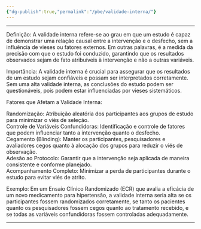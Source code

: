 ```yaml
---
{"dg-publish":true,"permalink":"/pbe/validade-interna/"}
---
```



---
Definição: A validade interna refere-se ao grau em que um estudo é capaz de demonstrar uma relação causal entre a intervenção e o desfecho, sem a influência de vieses ou fatores externos. Em outras palavras, é a medida da precisão com que o estudo foi conduzido, garantindo que os resultados observados sejam de fato atribuíveis à intervenção e não a outras variáveis.  
  
Importância: A validade interna é crucial para assegurar que os resultados de um estudo sejam confiáveis e possam ser interpretados corretamente. Sem uma alta validade interna, as conclusões do estudo podem ser questionáveis, pois podem estar influenciadas por vieses sistemáticos.  
  
Fatores que Afetam a Validade Interna:  
  
Randomização: Atribuição aleatória dos participantes aos grupos de estudo para minimizar o viés de seleção.  
Controle de Variáveis Confundidoras: Identificação e controle de fatores que podem influenciar tanto a intervenção quanto o desfecho.  
Cegamento (Blinding): Manter os participantes, pesquisadores e avaliadores cegos quanto à alocação dos grupos para reduzir o viés de observação.  
Adesão ao Protocolo: Garantir que a intervenção seja aplicada de maneira consistente e conforme planejado.  
Acompanhamento Completo: Minimizar a perda de participantes durante o estudo para evitar viés de atrito.  
  
Exemplo: Em um Ensaio Clínico Randomizado (ECR) que avalia a eficácia de um novo medicamento para hipertensão, a validade interna seria alta se os participantes fossem randomizados corretamente, se tanto os pacientes quanto os pesquisadores fossem cegos quanto ao tratamento recebido, e se todas as variáveis confundidoras fossem controladas adequadamente.

---





